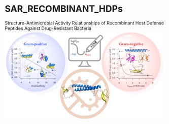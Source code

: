 # SAR_RECOMBINANT_HDPs
Structure–Antimicrobial Activity Relationships of Recombinant Host Defense Peptides Against Drug-Resistant Bacteria
![image](TOC3.png)
